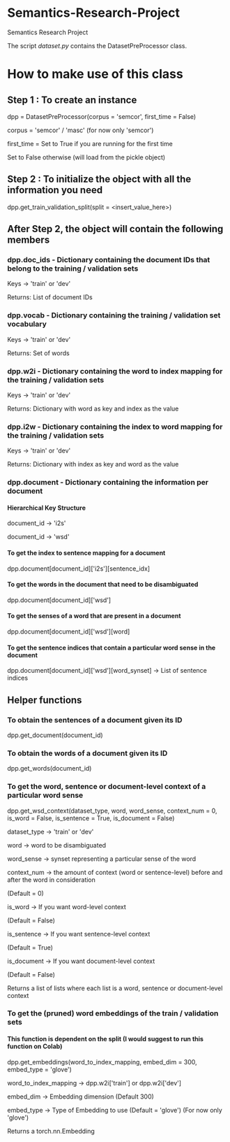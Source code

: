 # Semantics-Research-Project
Semantics Research Project

The script *dataset.py* contains the DatasetPreProcessor class.

# How to make use of this class

## Step 1 : To create an instance
dpp = DatasetPreProcessor(corpus = 'semcor', first_time = False)

corpus = 'semcor' / 'masc' (for now only 'semcor')

first_time = Set to True if you are running for the first time

Set to False otherwise (will load from the pickle object)

## Step 2 : To initialize the object with all the information you need
dpp.get_train_validation_split(split = <insert_value_here>)

## After Step 2, the object will contain the following members
### dpp.doc_ids - Dictionary containing the document IDs that belong to the training / validation sets
Keys -> 'train' or 'dev'

Returns: List of document IDs

### dpp.vocab - Dictionary containing the training / validation set vocabulary
Keys -> 'train' or 'dev'

Returns: Set of words

### dpp.w2i - Dictionary containing the word to index mapping for the training / validation sets
Keys -> 'train' or 'dev'

Returns: Dictionary with word as key and index as the value

### dpp.i2w - Dictionary containing the index to word mapping for the training / validation sets
Keys -> 'train' or 'dev'

Returns: Dictionary with index as key and word as the value

### dpp.document - Dictionary containing the information per document
#### Hierarchical Key Structure
document_id -> 'i2s'

document_id -> 'wsd'

#### To get the index to sentence mapping for a document
dpp.document[document_id]['i2s'][sentence_idx]

#### To get the words in the document that need to be disambiguated
dpp.document[document_id]['wsd']

#### To get the senses of a word that are present in a document
dpp.document[document_id]['wsd'][word]

#### To get the sentence indices that contain a particular word sense in the document
dpp.document[document_id]['wsd'][word_synset] -> List of sentence indices

## Helper functions
### To obtain the sentences of a document given its ID
dpp.get_document(document_id)

### To obtain the words of a document given its ID
dpp.get_words(document_id)

### To get the word, sentence or document-level context of a particular word sense
dpp.get_wsd_context(dataset_type, word, word_sense, context_num = 0, is_word = False, is_sentence = True, is_document = False)

dataset_type -> 'train' or 'dev'

word -> word to be disambiguated

word_sense -> synset representing a particular sense of the word

context_num -> the amount of context (word or sentence-level) before and after the word in consideration

(Default = 0)

is_word -> If you want word-level context

(Default = False)

is_sentence -> If you want sentence-level context

(Default = True)

is_document -> If you want document-level context

(Default = False)

Returns a list of lists where each list is a word, sentence or document-level context

### To get the (pruned) word embeddings of the train / validation sets
#### This function is dependent on the split (I would suggest to run this function on Colab)
dpp.get_embeddings(word_to_index_mapping, embed_dim = 300, embed_type = 'glove')

word_to_index_mapping -> dpp.w2i['train'] or dpp.w2i['dev']

embed_dim -> Embedding dimension (Default 300)

embed_type -> Type of Embedding to use (Default = 'glove') (For now only 'glove')

Returns a torch.nn.Embedding
